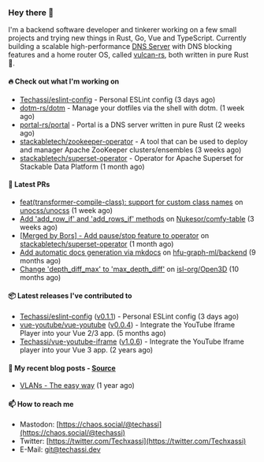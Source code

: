 ### Hey there 👋

I'm a backend software developer and tinkerer working on a few small projects and trying new things
in Rust, Go, Vue and TypeScript. Currently building a scalable high-performance [DNS Server][portal]
with DNS blocking features and a home router OS, called [vulcan-rs][vulcan], both written in pure
Rust 🦀.

[portal]: https://github.com/portal-rs/portal
[vulcan]: https://github.com/vulcan-rs

#### 🔥 Check out what I'm working on


- [Techassi/eslint-config](https://github.com/Techassi/eslint-config) - Personal ESLint config (3 days ago)
- [dotm-rs/dotm](https://github.com/dotm-rs/dotm) - Manage your dotfiles via the shell with dotm. (1 week ago)
- [portal-rs/portal](https://github.com/portal-rs/portal) - Portal is a DNS server written in pure Rust (2 weeks ago)
- [stackabletech/zookeeper-operator](https://github.com/stackabletech/zookeeper-operator) - A tool that can be used to deploy and manager Apache ZooKeeper clusters/ensembles (3 weeks ago)
- [stackabletech/superset-operator](https://github.com/stackabletech/superset-operator) - Operator for Apache Superset for Stackable Data Platform (1 month ago)

#### 🧪 Latest PRs


- [feat(transformer-compile-class): support for custom class names](https://github.com/unocss/unocss/pull/2577) on [unocss/unocss](https://github.com/unocss/unocss) (1 week ago)
- [Add &#39;add_row_if&#39; and &#39;add_rows_if&#39; methods](https://github.com/Nukesor/comfy-table/pull/106) on [Nukesor/comfy-table](https://github.com/Nukesor/comfy-table) (3 weeks ago)
- [[Merged by Bors] - Add pause/stop feature to operator](https://github.com/stackabletech/superset-operator/pull/348) on [stackabletech/superset-operator](https://github.com/stackabletech/superset-operator) (1 month ago)
- [Add automatic docs generation via mkdocs](https://github.com/hfu-graph-ml/backend/pull/1) on [hfu-graph-ml/backend](https://github.com/hfu-graph-ml/backend) (9 months ago)
- [Change &#39;depth_diff_max&#39; to &#39;max_depth_diff&#39;](https://github.com/isl-org/Open3D/pull/5219) on [isl-org/Open3D](https://github.com/isl-org/Open3D) (10 months ago)

#### 📦 Latest releases I've contributed to


- [Techassi/eslint-config](https://github.com/Techassi/eslint-config/releases/tag/v0.1.1) ([v0.1.1](https://github.com/Techassi/eslint-config/releases/tag/v0.1.1)) - Personal ESLint config (3 days ago)
- [vue-youtube/vue-youtube](https://github.com/vue-youtube/vue-youtube/releases/tag/v0.0.4) ([v0.0.4](https://github.com/vue-youtube/vue-youtube/releases/tag/v0.0.4)) - Integrate the YouTube Iframe Player into your Vue 2/3 app.  (5 months ago)
- [Techassi/vue-youtube-iframe](https://github.com/Techassi/vue-youtube-iframe/releases/tag/v1.0.6) ([v1.0.6](https://github.com/Techassi/vue-youtube-iframe/releases/tag/v1.0.6)) - Integrate the YouTube Iframe player into your Vue 3 app. (2 years ago)

#### 📜 My recent blog posts - [Source](https://github.com/Techassi/page)


- [VLANs - The easy way](https://techassi.dev/posts/vlans-the-easy-way/) (1 year ago)

#### 📫 How to reach me

- Mastodon: [https://chaos.social/@techassi](https://chaos.social/@techassi)
- Twitter: [https://twitter.com/Techxassi](https://twitter.com/Techxassi)
- E-Mail: git@techassi.dev
